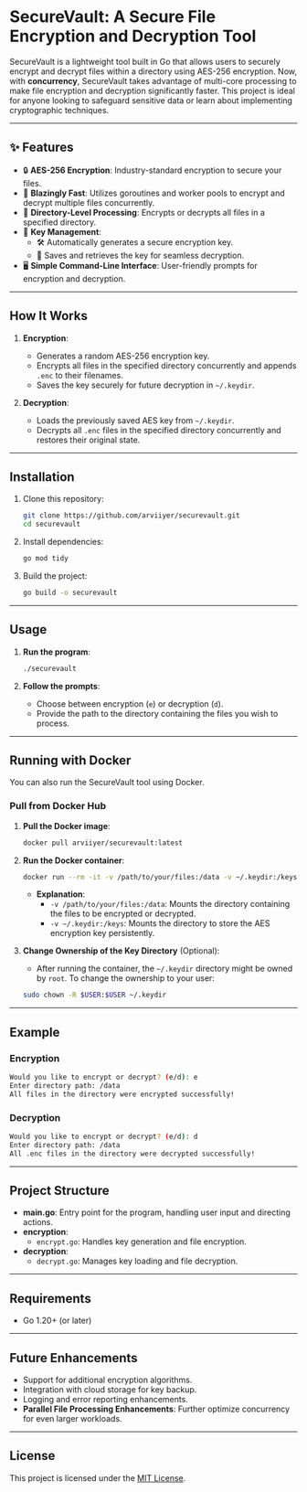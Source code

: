 # SecureVault: A Secure File Encryption and Decryption Tool

SecureVault is a lightweight tool built in Go that allows users to securely encrypt and decrypt files within a directory using AES-256 encryption. Now, with **concurrency**, SecureVault takes advantage of multi-core processing to make file encryption and decryption significantly faster. This project is ideal for anyone looking to safeguard sensitive data or learn about implementing cryptographic techniques.

---

## ✨ Features

- 🔒 **AES-256 Encryption**: Industry-standard encryption to secure your files.
- 🚀 **Blazingly Fast**: Utilizes goroutines and worker pools to encrypt and decrypt multiple files concurrently.
- 📂 **Directory-Level Processing**: Encrypts or decrypts all files in a specified directory.
- 🔑 **Key Management**:
  - 🛠️ Automatically generates a secure encryption key.
  - 🔐 Saves and retrieves the key for seamless decryption.
- 🖥️ **Simple Command-Line Interface**: User-friendly prompts for encryption and decryption.

---

## How It Works

1. **Encryption**:
   - Generates a random AES-256 encryption key.
   - Encrypts all files in the specified directory concurrently and appends `.enc` to their filenames.
   - Saves the key securely for future decryption in `~/.keydir`.

2. **Decryption**:
   - Loads the previously saved AES key from `~/.keydir`.
   - Decrypts all `.enc` files in the specified directory concurrently and restores their original state.

---

## Installation

1. Clone this repository:
   ```bash
   git clone https://github.com/arviiyer/securevault.git
   cd securevault
   ```

2. Install dependencies:
   ```bash
   go mod tidy
   ```

3. Build the project:
   ```bash
   go build -o securevault
   ```

---

## Usage

1. **Run the program**:
   ```bash
   ./securevault
   ```

2. **Follow the prompts**:
   - Choose between encryption (`e`) or decryption (`d`).
   - Provide the path to the directory containing the files you wish to process.

---

## Running with Docker

You can also run the SecureVault tool using Docker.

### Pull from Docker Hub

1. **Pull the Docker image**:
   ```bash
   docker pull arviiyer/securevault:latest
   ```

2. **Run the Docker container**:
   ```bash
   docker run --rm -it -v /path/to/your/files:/data -v ~/.keydir:/keys arviiyer/securevault:latest
   ```

   - **Explanation**:
     - `-v /path/to/your/files:/data`: Mounts the directory containing the files to be encrypted or decrypted.
     - `-v ~/.keydir:/keys`: Mounts the directory to store the AES encryption key persistently.

3. **Change Ownership of the Key Directory** (Optional):
   - After running the container, the `~/.keydir` directory might be owned by `root`. To change the ownership to your user:
   ```bash
   sudo chown -R $USER:$USER ~/.keydir
   ```

---

## Example

### Encryption
```bash
Would you like to encrypt or decrypt? (e/d): e
Enter directory path: /data
All files in the directory were encrypted successfully!
```

### Decryption
```bash
Would you like to encrypt or decrypt? (e/d): d
Enter directory path: /data
All .enc files in the directory were decrypted successfully!
```

---

## Project Structure

- **main.go**: Entry point for the program, handling user input and directing actions.
- **encryption**:
  - `encrypt.go`: Handles key generation and file encryption.
- **decryption**:
  - `decrypt.go`: Manages key loading and file decryption.

---

## Requirements

- Go 1.20+ (or later)

---

## Future Enhancements

- Support for additional encryption algorithms.
- Integration with cloud storage for key backup.
- Logging and error reporting enhancements.
- **Parallel File Processing Enhancements**: Further optimize concurrency for even larger workloads.

---

## License

This project is licensed under the [MIT License](./LICENSE).

